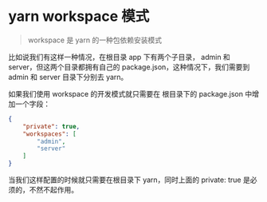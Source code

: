# yarn workspace 模式

> workspace 是 yarn 的一种包依赖安装模式

比如说我们有这样一种情况，在根目录 app 下有两个子目录， admin 和 server，但这两个目录都拥有自己的 package.json，这种情况下，我们需要到 admin 和 server 目录下分别去 yarn。

如果我们使用 workspace 的开发模式就只需要在 根目录下的 package.json 中增加一个字段：

```json
{
    "private": true,
    "workspaces": [
        "admin",
        "server"
    ]
}
```

当我们这样配置的时候就只需要在根目录下 yarn，同时上面的 private: true 是必须的，不然不起作用。